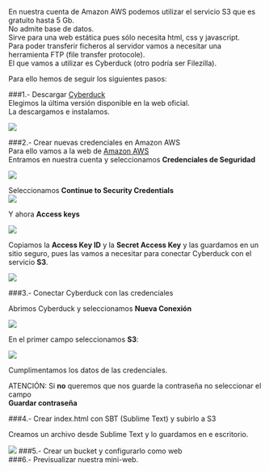 En nuestra cuenta de Amazon AWS podemos utilizar el servicio S3 que es gratuito hasta 5 Gb.  
No admite base de datos.   
Sirve para una web estática pues sólo necesita html, css y javascript.  
Para poder transferir ficheros al servidor vamos a necesitar una herramienta FTP (file transfer protocole).  
El que vamos a utilizar es Cyberduck (otro podría ser Filezilla).  

Para ello hemos de seguir los siguientes pasos:  

###1.- Descargar [Cyberduck](https://cyberduck.io/)  
Elegimos la última versión disponible en la web oficial.  
La descargamos e instalamos.  

![](http://grabilla.com/06503-98e343ea-e1fa-4024-9c02-c3b91b62f04a.png)  

###2.- Crear nuevas credenciales en Amazon AWS  
Para ello vamos a la web de [Amazon AWS](https://aws.amazon.com/es/)  
Entramos en nuestra cuenta y seleccionamos **Credenciales de Seguridad**  

![](http://grabilla.com/06503-3c4399a5-c2d1-4905-883b-34b1b32a022f.png)  

Seleccionamos **Continue to Security Credentials**  
![](http://grabilla.com/06503-46e5cef5-57a8-40cb-bac4-c9787167d65c.png)  

Y ahora **Access keys**  

![](http://grabilla.com/06503-4ce6f083-6cb1-4157-b2f3-8372ea970b2c.png)

Copiamos la **Access Key ID** y la **Secret Access Key** y las guardamos en un sitio seguro, pues las vamos a necesitar para conectar Cyberduck con el servicio **S3**.  

![](http://grabilla.com/06503-24cc7c99-41e2-4ed0-8581-1c1f0de3c065.png)

###3.- Conectar Cyberduck con las credenciales  

Abrimos Cyberduck y seleccionamos **Nueva Conexión**  

![](http://grabilla.com/06503-51595196-0ac0-4dff-8300-e8d784e49069.png)  

En el primer campo seleccionamos **S3**:  

![](http://grabilla.com/06503-3ef2c66e-580d-4d9c-8550-7ef4e96824f5.png)  

Cumplimentamos los datos de las credenciales.
  

ATENCIÓN: Si **no** queremos que nos guarde la contraseña no seleccionar el campo  
 **Guardar contraseña**  



###4.- Crear index.html con SBT (Sublime Text) y subirlo a S3  

Creamos un archivo desde Sublime Text y lo guardamos en e escritorio.  

![](http://grabilla.com/06503-5bd00fba-e4ff-4b7a-9fe0-78ca665dd2d2.png)
###5.- Crear un bucket y configurarlo como web  
###6.- Previsualizar nuestra mini-web.

